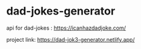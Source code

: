 # dad-jokes-generator

api for dad-jokes : https://icanhazdadjoke.com/

project link: https://dad-jok3-generator.netlify.app/

